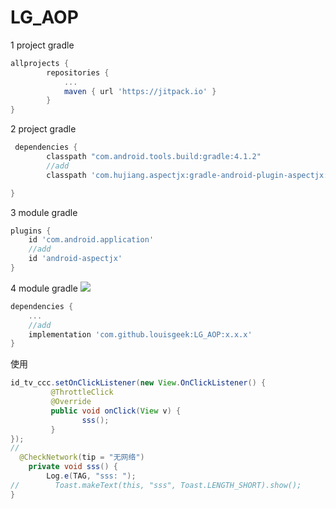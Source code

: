 # LG_AOP



1 project gradle 

```groovy
allprojects {
		repositories {
			...
			maven { url 'https://jitpack.io' }
		}
}
```

 



2 project gradle

```groovy
 dependencies {
        classpath "com.android.tools.build:gradle:4.1.2"
		//add
        classpath 'com.hujiang.aspectjx:gradle-android-plugin-aspectjx:2.0.10'

}
```





3 module gradle

```groovy
plugins {
    id 'com.android.application'
    //add
    id 'android-aspectjx'
}

```



4 module gradle [![](https://jitpack.io/v/louisgeek/LG_AOP.svg)](https://jitpack.io/#louisgeek/LG_AOP)

```groovy
dependencies {
	...
	//add 
    implementation 'com.github.louisgeek:LG_AOP:x.x.x'
}
```



使用

```java
id_tv_ccc.setOnClickListener(new View.OnClickListener() {
         @ThrottleClick
         @Override
         public void onClick(View v) {
                sss();
         }
});
//
  @CheckNetwork(tip = "无网络")
    private void sss() {
        Log.e(TAG, "sss: ");
//        Toast.makeText(this, "sss", Toast.LENGTH_SHORT).show();
}
```

